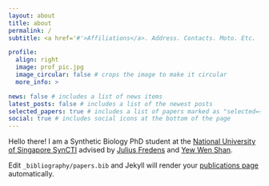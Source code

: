 ```yaml
---
layout: about
title: about
permalink: /
subtitle: <a href='#'>Affiliations</a>. Address. Contacts. Moto. Etc.

profile:
  align: right
  image: prof_pic.jpg
  image_circular: false # crops the image to make it circular
  more_info: >

news: false # includes a list of news items
latest_posts: false # includes a list of the newest posts
selected_papers: true # includes a list of papers marked as "selected={true}"
social: true # includes social icons at the bottom of the page
---
```

Hello there! I am a Synthetic Biology PhD student at the [National University of Singapore SynCTI](https://syncti.org/) advised by [Julius Fredens](https://www.genomeeng.org/) and [Yew Wen Shan](https://synenzyme.org/).

Edit `_bibliography/papers.bib` and Jekyll will render your [publications page](/al-folio/publications/) automatically.

